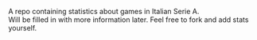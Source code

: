 A repo containing statistics about games in Italian Serie A.  
Will be filled in with more information later. Feel free to fork and add stats yourself.  


